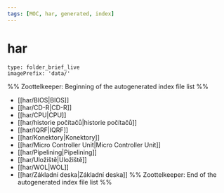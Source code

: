 ```yaml
---
tags: [MOC, har, generated, index]
---
```

# har
```ccard
type: folder_brief_live
imagePrefix: 'data/'
```
%% Zoottelkeeper: Beginning of the autogenerated index file list  %%
-  [[har/BIOS|BIOS]]
-  [[har/CD-R|CD-R]]
-  [[har/CPU|CPU]]
-  [[har/historie počítačů|historie počítačů]]
-  [[har/IQRF|IQRF]]
-  [[har/Konektory|Konektory]]
-  [[har/Micro Controller Unit|Micro Controller Unit]]
-  [[har/Pipelining|Pipelining]]
-  [[har/Uložiště|Uložiště]]
-  [[har/WOL|WOL]]
-  [[har/Základní deska|Základní deska]]
%% Zoottelkeeper: End of the autogenerated index file list  %%
